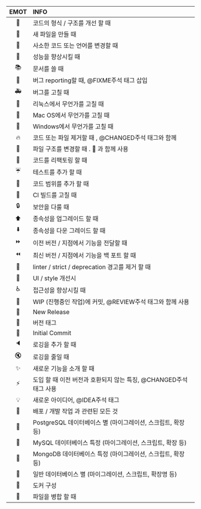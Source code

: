 | EMOT             | INFO  |
|:----------------:|:------|
| :art:            | 코드의 형식 / 구조를 개선 할 때 |
| :newspaper:      | 새 파일을 만들 때 |
| :pencil:         | 사소한 코드 또는 언어를 변경할 때 |
| :racehorse:      | 성능을 향상시킬 때 |
| :books:          | 문서를 쓸 때 |
| :bug:            | 버그 reporting할 때, @FIXME주석 태그 삽입 |
| :ambulance:      | 버그를 고칠 때 |
| :penguin:        | 리눅스에서 무언가를 고칠 때 |
| :apple:          | Mac OS에서 무언가를 고칠 때 |
| :checkered_flag: | Windows에서 무언가를 고칠 때 |
| :fire:           | 코드 또는 파일 제거할 때 , @CHANGED주석 태그와 함께 |
| :tractor:        | 파일 구조를 변경할 때 . :art: 과 함께 사용 |
| :hammer:         | 코드를 리팩토링 할 때 |
| :umbrella:       | 테스트를 추가 할 때 |
| :microscope:     | 코드 범위를 추가 할 때 |
| :green_heart:    | CI 빌드를 고칠 때 |
| :lock:           | 보안을 다룰 때 |
| :arrow_up:       | 종속성을 업그레이드 할 때 |
| :arrow_down:     | 종속성을 다운 그레이드 할 때 |
| :fast_forward:   | 이전 버전 / 지점에서 기능을 전달할 때 |
| :rewind:         | 최신 버전 / 지점에서 기능을 백 포트 할 때 |
| :shirt:          | linter / strict / deprecation 경고를 제거 할 때 |
| :lipstick:       | UI / style 개선시 |
| :wheelchair:     | 접근성을 향상시킬 때 |
| :construction:   | WIP (진행중인 작업)에 커밋, @REVIEW주석 태그와 함께 사용 |
| :gem:            | New Release |
| :bookmark:       | 버전 태그 |
| :tada:           | Initial Commit |
| :speaker:        | 로깅을 추가 할 때 |
| :mute:           | 로깅을 줄일 때 |
| :sparkles:       | 새로운 기능을 소개 할 때 |
| :zap:            | 도입 할 때 이전 버전과 호환되지 않는 특징, @CHANGED주석 태그 사용 |
| :bulb:           | 새로운 아이디어, @IDEA주석 태그 |
| :rocket:         | 배포 / 개발 작업 과 관련된 모든 것 |
| :elephant:       | PostgreSQL 데이터베이스 별 (마이그레이션, 스크립트, 확장 등) |
| :dolphin:        | MySQL 데이터베이스 특정 (마이그레이션, 스크립트, 확장 등) |
| :leaves:         | MongoDB 데이터베이스 특정 (마이그레이션, 스크립트, 확장 등) |
| :bank:           | 일반 데이터베이스 별 (마이그레이션, 스크립트, 확장명 등) |
| :whale:          | 도커 구성 |
| :handshake:      | 파일을 병합 할 때 |
